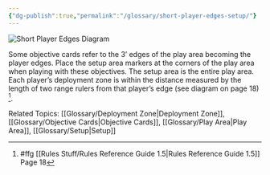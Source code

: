 ```yaml
---
{"dg-publish":true,"permalink":"/glossary/short-player-edges-setup/"}
---
```


![Short Player Edges Diagram](https://a.l3n.co/i/z4xtr7.png)

Some objective cards refer to the 3’ edges of the play area becoming the player edges. Place the setup area markers at the corners of the play area when playing with these objectives. The setup area is the entire play area. Each player’s deployment zone is within the distance measured by the length of two range rulers from that player’s edge (see diagram on page 18) [^1].

Related Topics: [[Glossary/Deployment Zone\|Deployment Zone]], [[Glossary/Objective Cards\|Objective Cards]], [[Glossary/Play Area\|Play Area]], [[Glossary/Setup\|Setup]]

[^1]: #ffg [[Rules Stuff/Rules Reference Guide 1.5\|Rules Reference Guide 1.5]] Page 18